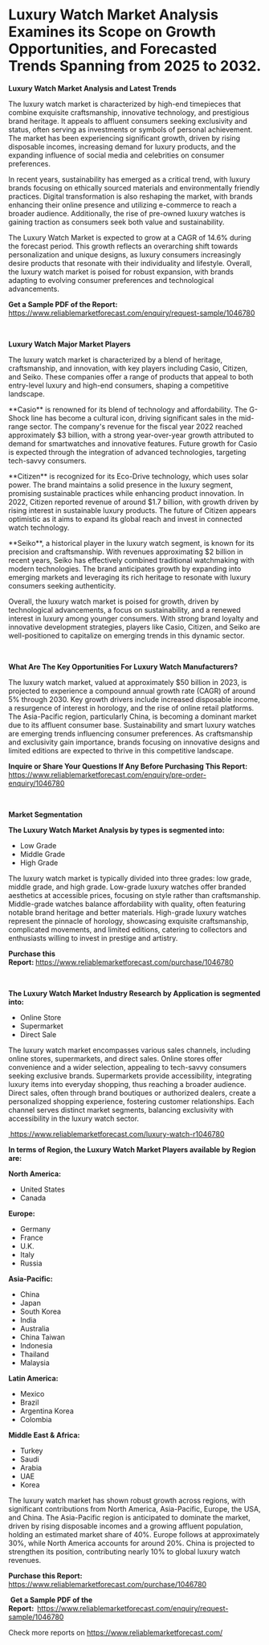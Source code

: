 <p><h1>Luxury Watch Market Analysis Examines its Scope on Growth Opportunities, and Forecasted Trends Spanning from 2025 to 2032.</h1></p><p><strong>Luxury Watch Market Analysis and Latest Trends</strong></p>
<p><p>The luxury watch market is characterized by high-end timepieces that combine exquisite craftsmanship, innovative technology, and prestigious brand heritage. It appeals to affluent consumers seeking exclusivity and status, often serving as investments or symbols of personal achievement. The market has been experiencing significant growth, driven by rising disposable incomes, increasing demand for luxury products, and the expanding influence of social media and celebrities on consumer preferences.</p><p>In recent years, sustainability has emerged as a critical trend, with luxury brands focusing on ethically sourced materials and environmentally friendly practices. Digital transformation is also reshaping the market, with brands enhancing their online presence and utilizing e-commerce to reach a broader audience. Additionally, the rise of pre-owned luxury watches is gaining traction as consumers seek both value and sustainability.</p><p>The Luxury Watch Market is expected to grow at a CAGR of 14.6% during the forecast period. This growth reflects an overarching shift towards personalization and unique designs, as luxury consumers increasingly desire products that resonate with their individuality and lifestyle. Overall, the luxury watch market is poised for robust expansion, with brands adapting to evolving consumer preferences and technological advancements.</p></p>
<p><strong>Get a Sample PDF of the Report:&nbsp;</strong> <a href="https://www.reliablemarketforecast.com/enquiry/request-sample/1046780?utm_campaign=3194&utm_medium=2&utm_source=Github&utm_content=ia&utm_term=22032025&utm_id=luxury-watch">https://www.reliablemarketforecast.com/enquiry/request-sample/1046780</a></p>
<p>&nbsp;</p>
<p><strong>Luxury Watch Major Market Players</strong></p>
<p><p>The luxury watch market is characterized by a blend of heritage, craftsmanship, and innovation, with key players including Casio, Citizen, and Seiko. These companies offer a range of products that appeal to both entry-level luxury and high-end consumers, shaping a competitive landscape.</p><p>**Casio** is renowned for its blend of technology and affordability. The G-Shock line has become a cultural icon, driving significant sales in the mid-range sector. The company's revenue for the fiscal year 2022 reached approximately $3 billion, with a strong year-over-year growth attributed to demand for smartwatches and innovative features. Future growth for Casio is expected through the integration of advanced technologies, targeting tech-savvy consumers.</p><p>**Citizen** is recognized for its Eco-Drive technology, which uses solar power. The brand maintains a solid presence in the luxury segment, promising sustainable practices while enhancing product innovation. In 2022, Citizen reported revenue of around $1.7 billion, with growth driven by rising interest in sustainable luxury products. The future of Citizen appears optimistic as it aims to expand its global reach and invest in connected watch technology.</p><p>**Seiko**, a historical player in the luxury watch segment, is known for its precision and craftsmanship. With revenues approximating $2 billion in recent years, Seiko has effectively combined traditional watchmaking with modern technologies. The brand anticipates growth by expanding into emerging markets and leveraging its rich heritage to resonate with luxury consumers seeking authenticity.</p><p>Overall, the luxury watch market is poised for growth, driven by technological advancements, a focus on sustainability, and a renewed interest in luxury among younger consumers. With strong brand loyalty and innovative development strategies, players like Casio, Citizen, and Seiko are well-positioned to capitalize on emerging trends in this dynamic sector.</p></p>
<p>&nbsp;</p>
<p><strong>What Are The Key Opportunities For Luxury Watch Manufacturers?</strong></p>
<p><p>The luxury watch market, valued at approximately $50 billion in 2023, is projected to experience a compound annual growth rate (CAGR) of around 5% through 2030. Key growth drivers include increased disposable income, a resurgence of interest in horology, and the rise of online retail platforms. The Asia-Pacific region, particularly China, is becoming a dominant market due to its affluent consumer base. Sustainability and smart luxury watches are emerging trends influencing consumer preferences. As craftsmanship and exclusivity gain importance, brands focusing on innovative designs and limited editions are expected to thrive in this competitive landscape.</p></p>
<p><strong>Inquire or Share Your Questions If Any Before Purchasing This Report:</strong> <a href="https://www.reliablemarketforecast.com/enquiry/pre-order-enquiry/1046780?utm_campaign=3194&utm_medium=2&utm_source=Github&utm_content=ia&utm_term=22032025&utm_id=luxury-watch">https://www.reliablemarketforecast.com/enquiry/pre-order-enquiry/1046780</a></p>
<p>&nbsp;</p>
<p><strong>Market Segmentation</strong></p>
<p><strong>The Luxury Watch Market Analysis by types is segmented into:</strong></p>
<p><ul><li>Low Grade</li><li>Middle Grade</li><li>High Grade</li></ul></p>
<p><p>The luxury watch market is typically divided into three grades: low grade, middle grade, and high grade. Low-grade luxury watches offer branded aesthetics at accessible prices, focusing on style rather than craftsmanship. Middle-grade watches balance affordability with quality, often featuring notable brand heritage and better materials. High-grade luxury watches represent the pinnacle of horology, showcasing exquisite craftsmanship, complicated movements, and limited editions, catering to collectors and enthusiasts willing to invest in prestige and artistry.</p></p>
<p><strong>Purchase this Report:&nbsp;</strong><a href="https://www.reliablemarketforecast.com/purchase/1046780?utm_campaign=3194&utm_medium=2&utm_source=Github&utm_content=ia&utm_term=22032025&utm_id=luxury-watch">https://www.reliablemarketforecast.com/purchase/1046780</a></p>
<p>&nbsp;</p>
<p><strong>The Luxury Watch Market Industry Research by Application is segmented into:</strong></p>
<p><ul><li>Online Store</li><li>Supermarket</li><li>Direct Sale</li></ul></p>
<p><p>The luxury watch market encompasses various sales channels, including online stores, supermarkets, and direct sales. Online stores offer convenience and a wider selection, appealing to tech-savvy consumers seeking exclusive brands. Supermarkets provide accessibility, integrating luxury items into everyday shopping, thus reaching a broader audience. Direct sales, often through brand boutiques or authorized dealers, create a personalized shopping experience, fostering customer relationships. Each channel serves distinct market segments, balancing exclusivity with accessibility in the luxury watch sector.</p></p>
<p><a href="https://www.reliablemarketforecast.com/luxury-watch-r1046780?utm_campaign=3194&utm_medium=2&utm_source=Github&utm_content=ia&utm_term=22032025&utm_id=luxury-watch">&nbsp;https://www.reliablemarketforecast.com/luxury-watch-r1046780</a></p>
<p><strong>In terms of Region, the Luxury Watch Market Players available by Region are:</strong></p>
<p>
    <p> <strong> North America: </strong>
        <ul>
            <li>United States</li>
            <li>Canada</li>
        </ul>
        </p> 
    <p> <strong> Europe: </strong>
        <ul>
            <li>Germany</li>
            <li>France</li>
            <li>U.K.</li>
            <li>Italy</li>
            <li>Russia</li>
        </ul>
        </p> 
    <p> <strong> Asia-Pacific: </strong>
        <ul>
            <li>China</li>
            <li>Japan</li>
            <li>South Korea</li>
            <li>India</li>
            <li>Australia</li>
            <li>China Taiwan</li>
            <li>Indonesia</li>
            <li>Thailand</li>
            <li>Malaysia</li>
        </ul>
        </p> 
    <p> <strong> Latin America: </strong>
        <ul>
            <li>Mexico</li>
            <li>Brazil</li>
            <li>Argentina Korea</li>
            <li>Colombia</li>
        </ul>
        </p> 
    <p> <strong> Middle East & Africa: </strong>
        <ul>
            <li>Turkey</li>
            <li>Saudi</li>
            <li>Arabia</li>
            <li>UAE</li>
            <li>Korea</li>
        </ul>
    </p>
    </p>
<p><p>The luxury watch market has shown robust growth across regions, with significant contributions from North America, Asia-Pacific, Europe, the USA, and China. The Asia-Pacific region is anticipated to dominate the market, driven by rising disposable incomes and a growing affluent population, holding an estimated market share of 40%. Europe follows at approximately 30%, while North America accounts for around 20%. China is projected to strengthen its position, contributing nearly 10% to global luxury watch revenues.</p></p>
<p><strong>Purchase this Report: </strong><a href="https://www.reliablemarketforecast.com/purchase/1046780?utm_campaign=3194&utm_medium=2&utm_source=Github&utm_content=ia&utm_term=22032025&utm_id=luxury-watch">https://www.reliablemarketforecast.com/purchase/1046780</a></p>
<p>&nbsp;<strong>Get a Sample PDF of the Report:&nbsp;&nbsp;</strong><a href="https://www.reliablemarketforecast.com/enquiry/request-sample/1046780?utm_campaign=3194&utm_medium=2&utm_source=Github&utm_content=ia&utm_term=22032025&utm_id=luxury-watch">https://www.reliablemarketforecast.com/enquiry/request-sample/1046780</a></p>
<p><strong></strong></p>
<p>Check more reports on <a href="https://www.reliablemarketforecast.com/?utm_campaign=3194&utm_medium=2&utm_source=Github&utm_content=ia&utm_term=22032025&utm_id=luxury-watch">https://www.reliablemarketforecast.com/</a></p>